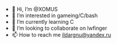 - 👋 Hi, I’m @XOMUS
- 👀 I’m interested in gameing/C/bash
- 🌱 I’m currently learning C
- 💞️ I’m looking to collaborate on lwfinger 
- 📫 How to reach me ildargnu@yandex.ru
